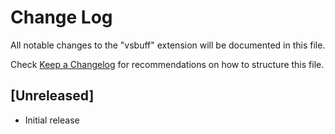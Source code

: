 # Change Log

All notable changes to the "vsbuff" extension will be documented in this file.

Check [Keep a Changelog](http://keepachangelog.com/) for recommendations on how to structure this file.

## [Unreleased]

- Initial release
